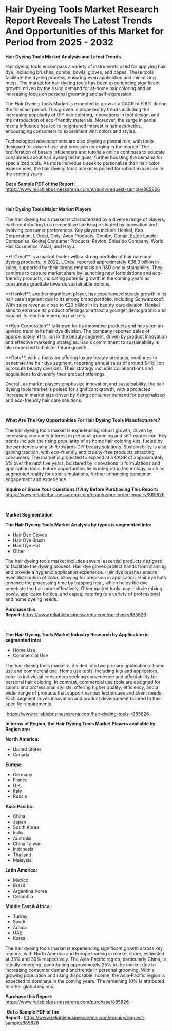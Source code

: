 <p><h1>Hair Dyeing Tools Market Research Report Reveals The Latest Trends And Opportunities of this Market for Period from 2025 - 2032</h1></p><p><strong>Hair Dyeing Tools Market Analysis and Latest Trends</strong></p>
<p><p>Hair dyeing tools encompass a variety of instruments used for applying hair dye, including brushes, combs, bowls, gloves, and capes. These tools facilitate the dyeing process, ensuring even application and minimizing mess. The market for hair dyeing tools has been experiencing significant growth, driven by the rising demand for at-home hair coloring and an increasing focus on personal grooming and self-expression.</p><p>The Hair Dyeing Tools Market is expected to grow at a CAGR of 9.8% during the forecast period. This growth is propelled by trends including the increasing popularity of DIY hair coloring, innovations in tool design, and the introduction of eco-friendly materials. Moreover, the surge in social media influence has led to heightened interest in hair aesthetics, encouraging consumers to experiment with colors and styles.</p><p>Technological advancements are also playing a pivotal role, with tools designed for ease of use and precision emerging in the market. The proliferation of beauty influencers and tutorials online continues to educate consumers about hair dyeing techniques, further boosting the demand for specialized tools. As more individuals seek to personalize their hair color experiences, the hair dyeing tools market is poised for robust expansion in the coming years.</p></p>
<p><strong>Get a Sample PDF of the Report:&nbsp;</strong> <a href="https://www.reliablebusinessarena.com/enquiry/request-sample/885826?utm_campaign=3430&utm_medium=2&utm_source=Github&utm_content=ia&utm_term=15042025&utm_id=hair-dyeing-tools">https://www.reliablebusinessarena.com/enquiry/request-sample/885826</a></p>
<p>&nbsp;</p>
<p><strong>Hair Dyeing Tools Major Market Players</strong></p>
<p><p>The hair dyeing tools market is characterized by a diverse range of players, each contributing to a competitive landscape shaped by innovation and evolving consumer preferences. Key players include Henkel, Kao Corporation, L’Oréal, Coty, Avon Products, Combe, Conair, Estée Lauder Companies, Godrej Consumer Products, Revlon, Shiseido Company, World Hair Cosmetics (Asia), and Hoyu.</p><p>**L’Oréal** is a market leader with a strong portfolio of hair care and dyeing products. In 2022, L’Oréal reported approximately €38.3 billion in sales, supported by their strong emphasis on R&D and sustainability. They continue to capture market share by launching new formulations and eco-friendly products, indicating potential growth in the coming years as consumers gravitate towards sustainable options.</p><p>**Henkel**, another significant player, has experienced steady growth in its hair care segment due to its strong brand portfolio, including Schwarzkopf. With sales revenue close to €20 billion in its beauty care division, Henkel aims to enhance its product offerings to attract a younger demographic and expand its reach in emerging markets.</p><p>**Kao Corporation** is known for its innovative products and has seen an upward trend in its hair dye division. The company reported sales of approximately ¥1 trillion in the beauty segment, driven by product innovation and effective marketing strategies. Kao's commitment to sustainability is also expected to bolster future growth.</p><p>**Coty**, with a focus on offering luxury beauty products, continues to penetrate the hair dye segment, reporting annual sales of around $4 billion across its beauty divisions. Their strategy includes collaborations and acquisitions to diversify their product offerings.</p><p>Overall, as market players emphasize innovation and sustainability, the hair dyeing tools market is poised for significant growth, with a projected increase in market size driven by rising consumer demand for personalized and eco-friendly hair care solutions.</p></p>
<p>&nbsp;</p>
<p><strong>What Are The Key Opportunities For Hair Dyeing Tools Manufacturers?</strong></p>
<p><p>The hair dyeing tools market is experiencing robust growth, driven by increasing consumer interest in personal grooming and self-expression. Key trends include the rising popularity of at-home hair coloring kits, fueled by the pandemic and a shift towards DIY beauty solutions. Sustainability is also gaining traction, with eco-friendly and cruelty-free products attracting consumers. The market is projected to expand at a CAGR of approximately 5% over the next five years, bolstered by innovations in formulations and application tools. Future opportunities lie in integrating technology, such as augmented reality for color simulations, further enhancing consumer engagement and experience.</p></p>
<p><strong>Inquire or Share Your Questions If Any Before Purchasing This Report:</strong> <a href="https://www.reliablebusinessarena.com/enquiry/pre-order-enquiry/885826?utm_campaign=3430&utm_medium=2&utm_source=Github&utm_content=ia&utm_term=15042025&utm_id=hair-dyeing-tools">https://www.reliablebusinessarena.com/enquiry/pre-order-enquiry/885826</a></p>
<p>&nbsp;</p>
<p><strong>Market Segmentation</strong></p>
<p><strong>The Hair Dyeing Tools Market Analysis by types is segmented into:</strong></p>
<p><ul><li>Hair Dye Gloves</li><li>Hair Dye Brush</li><li>Hair Dye Hat</li><li>Other</li></ul></p>
<p><p>The hair dyeing tools market includes several essential products designed to facilitate the dyeing process. Hair dye gloves protect hands from staining and provide a hygienic application experience. Hair dye brushes ensure even distribution of color, allowing for precision in application. Hair dye hats enhance the processing time by trapping heat, which helps the dye penetrate the hair more effectively. Other market tools may include mixing bowls, applicator bottles, and capes, catering to a variety of professional and home dyeing needs.</p></p>
<p><strong>Purchase this Report:&nbsp;</strong><a href="https://www.reliablebusinessarena.com/purchase/885826?utm_campaign=3430&utm_medium=2&utm_source=Github&utm_content=ia&utm_term=15042025&utm_id=hair-dyeing-tools">https://www.reliablebusinessarena.com/purchase/885826</a></p>
<p>&nbsp;</p>
<p><strong>The Hair Dyeing Tools Market Industry Research by Application is segmented into:</strong></p>
<p><ul><li>Home Use</li><li>Commercial Use</li></ul></p>
<p><p>The hair dyeing tools market is divided into two primary applications: home use and commercial use. Home use tools, including kits and applicators, cater to individual consumers seeking convenience and affordability for personal hair coloring. In contrast, commercial use tools are designed for salons and professional stylists, offering higher quality, efficiency, and a wider range of products that support various techniques and client needs. Each segment drives innovation and product development tailored to their specific requirements.</p></p>
<p><a href="https://www.reliablebusinessarena.com/hair-dyeing-tools-r885826?utm_campaign=3430&utm_medium=2&utm_source=Github&utm_content=ia&utm_term=15042025&utm_id=hair-dyeing-tools">&nbsp;https://www.reliablebusinessarena.com/hair-dyeing-tools-r885826</a></p>
<p><strong>In terms of Region, the Hair Dyeing Tools Market Players available by Region are:</strong></p>
<p>
    <p> <strong> North America: </strong>
        <ul>
            <li>United States</li>
            <li>Canada</li>
        </ul>
        </p> 
    <p> <strong> Europe: </strong>
        <ul>
            <li>Germany</li>
            <li>France</li>
            <li>U.K.</li>
            <li>Italy</li>
            <li>Russia</li>
        </ul>
        </p> 
    <p> <strong> Asia-Pacific: </strong>
        <ul>
            <li>China</li>
            <li>Japan</li>
            <li>South Korea</li>
            <li>India</li>
            <li>Australia</li>
            <li>China Taiwan</li>
            <li>Indonesia</li>
            <li>Thailand</li>
            <li>Malaysia</li>
        </ul>
        </p> 
    <p> <strong> Latin America: </strong>
        <ul>
            <li>Mexico</li>
            <li>Brazil</li>
            <li>Argentina Korea</li>
            <li>Colombia</li>
        </ul>
        </p> 
    <p> <strong> Middle East & Africa: </strong>
        <ul>
            <li>Turkey</li>
            <li>Saudi</li>
            <li>Arabia</li>
            <li>UAE</li>
            <li>Korea</li>
        </ul>
    </p>
    </p>
<p><p>The hair dyeing tools market is experiencing significant growth across key regions, with North America and Europe leading in market share, estimated at 35% and 30% respectively. The Asia-Pacific region, particularly China, is rapidly emerging, contributing approximately 25% to the market due to increasing consumer demand and trends in personal grooming. With a growing population and rising disposable income, the Asia-Pacific region is expected to dominate in the coming years. The remaining 10% is attributed to other global regions.</p></p>
<p><strong>Purchase this Report: </strong><a href="https://www.reliablebusinessarena.com/purchase/885826?utm_campaign=3430&utm_medium=2&utm_source=Github&utm_content=ia&utm_term=15042025&utm_id=hair-dyeing-tools">https://www.reliablebusinessarena.com/purchase/885826</a></p>
<p>&nbsp;<strong>Get a Sample PDF of the Report:&nbsp;&nbsp;</strong><a href="https://www.reliablebusinessarena.com/enquiry/request-sample/885826?utm_campaign=3430&utm_medium=2&utm_source=Github&utm_content=ia&utm_term=15042025&utm_id=hair-dyeing-tools">https://www.reliablebusinessarena.com/enquiry/request-sample/885826</a></p>
<p><strong></strong></p>
<p><p></p><p></p><p></p></p>